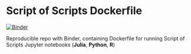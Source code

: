 # Script of Scripts Dockerfile

[![Binder](https://mybinder.org/badge_logo.svg)](https://mybinder.org/v2/gh/zelenkastiot/SoS_binder/master)

Reproducible repo with Binder, containing Dockerfile for running Script of Scripts Jupyter notebooks (**Julia**, **Python**, **R**) 
